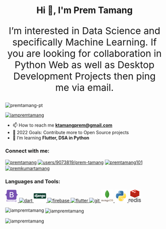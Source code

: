 
<h1 align="center">Hi 👋, I'm Prem Tamang </h1>
<p align="center" style="font-size:30px">I’m interested in Data Science and specifically Machine Learning.
If you are looking for collaboration in Python Web as well as Desktop Development Projects then ping me via email. </p>

<p align="left"> <img src="https://komarev.com/ghpvc/?username=premtamang-pt&label=Profile%20views&color=0e75b6&style=flat" alt="premtamang-pt" /> </p>

<p align="left"> <a href="https://github.com/ryo-ma/github-profile-trophy"><img src="https://github-profile-trophy.vercel.app/?username=iampremtamang" alt="iampremtamang" /></a> </p>

- 📫 How to reach me **ktamangprem@gmail.com** 
-  🥅 2022 Goals: Contribute more to Open Source projects
- 🌱 I’m learning **Flutter, DSA in Python**


<h3 align="left">Connect with me:</h3>
<p align="left">
<a href="https://linkedin.com/in/premtamang" target="blank"><img align="center" src="https://raw.githubusercontent.com/rahuldkjain/github-profile-readme-generator/master/src/images/icons/Social/linked-in-alt.svg" alt="premtamang" height="30" width="40" /></a>
<a href="https://stackoverflow.com/users/users/9073819/prem-tamang" target="blank"><img align="center" src="https://raw.githubusercontent.com/rahuldkjain/github-profile-readme-generator/master/src/images/icons/Social/stack-overflow.svg" alt="users/9073819/prem-tamang" height="30" width="40" /></a>
<a href="https://fb.com/premtamang101" target="blank"><img align="center" src="https://raw.githubusercontent.com/rahuldkjain/github-profile-readme-generator/master/src/images/icons/Social/facebook.svg" alt="premtamang101" height="30" width="40" /></a>
<a href="https://www.youtube.com/c/premkumartamang" target="blank"><img align="center" src="https://raw.githubusercontent.com/rahuldkjain/github-profile-readme-generator/master/src/images/icons/Social/youtube.svg" alt="premkumartamang" height="30" width="40" /></a>
</p>

<h3 align="left">Languages and Tools:</h3>
<p align="left"> <a href="https://getbootstrap.com" target="_blank" rel="noreferrer"> <img src="https://raw.githubusercontent.com/devicons/devicon/master/icons/bootstrap/bootstrap-plain-wordmark.svg" alt="bootstrap" width="40" height="40"/> </a> <a href="https://dart.dev" target="_blank" rel="noreferrer"> <img src="https://www.vectorlogo.zone/logos/dartlang/dartlang-icon.svg" alt="dart" width="40" height="40"/> </a> <a href="https://www.djangoproject.com/" target="_blank" rel="noreferrer"> <img src="https://raw.githubusercontent.com/devicons/devicon/master/icons/django/django-original.svg" alt="django" width="40" height="40"/> </a> <a href="https://firebase.google.com/" target="_blank" rel="noreferrer"> <img src="https://www.vectorlogo.zone/logos/firebase/firebase-icon.svg" alt="firebase" width="40" height="40"/> </a> <a href="https://flutter.dev" target="_blank" rel="noreferrer"> <img src="https://www.vectorlogo.zone/logos/flutterio/flutterio-icon.svg" alt="flutter" width="40" height="40"/> </a> <a href="https://git-scm.com/" target="_blank" rel="noreferrer"> <img src="https://www.vectorlogo.zone/logos/git-scm/git-scm-icon.svg" alt="git" width="40" height="40"/> </a> <a href="https://www.mongodb.com/" target="_blank" rel="noreferrer"> <img src="https://raw.githubusercontent.com/devicons/devicon/master/icons/mongodb/mongodb-original-wordmark.svg" alt="mongodb" width="40" height="40"/> </a> <a href="https://www.python.org" target="_blank" rel="noreferrer"> <img src="https://raw.githubusercontent.com/devicons/devicon/master/icons/python/python-original.svg" alt="python" width="40" height="40"/> </a> <a href="https://redis.io" target="_blank" rel="noreferrer"> <img src="https://raw.githubusercontent.com/devicons/devicon/master/icons/redis/redis-original-wordmark.svg" alt="redis" width="40" height="40"/> </a> </p>

<p><img align="left" src="https://github-readme-stats.vercel.app/api/top-langs?username=iampremtamang&show_icons=true&locale=en&layout=compact" alt="iampremtamang" /></p>

<p>&nbsp;<img align="center" src="https://github-readme-stats.vercel.app/api?username=iampremtamang&show_icons=true&locale=en" alt="iampremtamang" /></p>

<p><img align="center" src="https://github-readme-streak-stats.herokuapp.com/?user=iampremtamang&" alt="iampremtamang" /></p>
